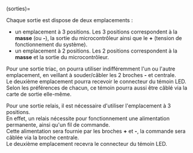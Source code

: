 (sorties)=

Chaque sortie est dispose de deux emplacements :
- un emplacement à 3 positions. Les 3 positions correspondent à la **masse** (ou **-**), la sortie du microcontrôleur ainsi que le **+** (tension de fonctionnement du système).
- un emplacement à 2 positions. Les 2 positions correspondent à la **masse** et la sortie du microcontrôleur.

Pour une sortie triac, on pourra utiliser indifféremment l'un ou l'autre emplacement, en veillant à souder/câbler les 2 broches **-** et centrale.<br />
Le deuxième emplacement pourra recevoir le connecteur du témoin LED. Selon les préférences de chacun, ce témoin pourra aussi être câblé via la carte de sortie elle-même.

Pour une sortie relais, il est nécessaire d'utiliser l'emplacement à 3 positions.<br />
En effet, un relais nécessite pour fonctionnement une alimentation permanente, ainsi qu'un fil de commande.<br />
Cette alimentation sera fournie par les broches **+**  et **-**, la commande sera câblée via la broche centrale.<br />
Le deuxième emplacement recevra le connecteur du témoin LED.